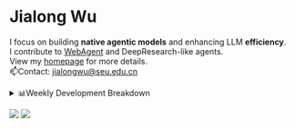 #  Jialong Wu

I focus on building **native agentic models** and enhancing LLM **efficiency**.<br>
I contribute to [WebAgent](https://github.com/Alibaba-NLP/WebAgent) and DeepResearch-like agents.<br>
View my [homepage](https://callanwu.github.io/) for more details. <br>
📫Contact: jialongwu@seu.edu.cn

<details><summary>📊Weekly Development Breakdown</summary>

<!--START_SECTION:waka-->

```txt
From: 26 June 2025 - To: 03 July 2025

Total Time: 13 hrs 34 mins

Python       10 hrs 41 mins  ███████████████████▓░░░░░   78.74 %
JSON         1 hr 9 mins     ██░░░░░░░░░░░░░░░░░░░░░░░   08.59 %
Text         32 mins         █░░░░░░░░░░░░░░░░░░░░░░░░   03.97 %
Bash         25 mins         ▓░░░░░░░░░░░░░░░░░░░░░░░░   03.13 %
Git          20 mins         ▓░░░░░░░░░░░░░░░░░░░░░░░░   02.49 %
```

<!--END_SECTION:waka-->

[![wakatime](https://wakatime.com/badge/user/c6720b29-9431-4a60-bc9d-e1fb2b6bd65f.svg)](https://wakatime.com/@c6720b29-9431-4a60-bc9d-e1fb2b6bd65f)
</details>

[![](https://img.shields.io/badge/Google%20Scholar-4385FE.svg?&color=d6d6d6&style=flat-square&logo=google-scholar)](https://scholar.google.com/citations?user=6eg2m4YAAAAJ)
![](https://komarev.com/ghpvc/?username=callanwu)
